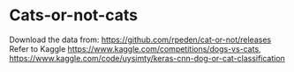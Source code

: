 # Cats-or-not-cats
Download the data from: https://github.com/rpeden/cat-or-not/releases
Refer to Kaggle https://www.kaggle.com/competitions/dogs-vs-cats, https://www.kaggle.com/code/uysimty/keras-cnn-dog-or-cat-classification 
